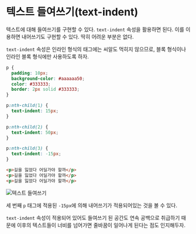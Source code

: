 # 텍스트 들여쓰기(text-indent)
텍스트에 대해 들여쓰기를 구현할 수 있다. `text-indent` 속성을 활용하면 된다. 이를 이용하면 내어쓰기도 구현할 수 있다. 딱히 어려운 부분은 없다.

`text-indent` 속성은 인라인 형식의 태그에는 씨알도 먹히지 않으므로, 블록 형식이나 인라인 블록 형식에만 사용하도록 하자.

```css
p {
  padding: 10px;
  background-color: #aaaaaa50;
  color: #333333;
  border: 2px solid #333333;
}

p:nth-child(1) {
  text-indent: 15px;
}

p:nth-child(2) {
  text-indent: 50px;
}

p:nth-child(3) {
  text-indent: -15px;
}
```

```html
<p>길을 잃었다 어딜가야 할까</p>
<p>길을 잃었다 어딜가야 할까</p>
<p>길을 잃었다 어딜가야 할까</p>
```

![텍스트 들여쓰기](https://drive.google.com/uc?export=view&id=1O55K3JEU3pTuORRnPGKJr3IptaZ-Cu8d)

세 번째 `p` 태그에 적용된 `-15px`에 의해 내어쓰기가 적용되어있는 것을 볼 수 있다.

`text-indent` 속성이 적용되어 있어도 들여쓰기 된 공간도 연속 공백으로 취급하기 때문에 이후의 텍스트들이 너비를 넘어가면 줄바꿈이 일어나게 된다는 점도 인지해두자.